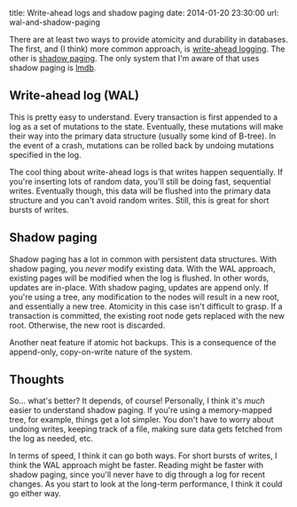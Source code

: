 title: Write-ahead logs and shadow paging
date: 2014-01-20 23:30:00
url: wal-and-shadow-paging

There are at least two ways to provide atomicity and durability in databases.
The first, and (I think) more common approach, is
[write-ahead logging](http://en.wikipedia.org/wiki/Write-ahead_logging). The
other is [shadow paging](http://en.wikipedia.org/wiki/Shadow_paging). The only
system that I'm aware of that uses shadow paging is [lmdb](http://symas.com/mdb/).

Write-ahead log (WAL)
---
This is pretty easy to understand. Every transaction is first appended to a log
as a set of mutations to the state. Eventually, these mutations will make their
way into the primary data structure (usually some kind of B-tree). In the event
of a crash, mutations can be rolled back by undoing mutations specified in the
log.

The cool thing about write-ahead logs is that writes happen sequentially. If
you're inserting lots of random data, you'll still be doing fast, sequential
writes. Eventually though, this data will be flushed into the primary data
structure and you can't avoid random writes. Still, this is great for short
bursts of writes.

Shadow paging
---
Shadow paging has a lot in common with persistent data structures. With shadow
paging, you *never* modify existing data. With the WAL approach, existing pages
will be modified when the log is flushed. In other words, updates are in-place.
With shadow paging, updates are append only. If you're using a tree, any
modification to the nodes will result in a new root, and essentially a new tree.
Atomicity in this case isn't difficult to grasp. If a transaction is committed,
the existing root node gets replaced with the new root. Otherwise, the new root
is discarded.

Another neat feature if atomic hot backups. This is a consequence of the
append-only, copy-on-write nature of the system.

Thoughts
---
So... what's better? It depends, of course!
Personally, I think it's *much* easier to understand shadow
paging. If you're using a memory-mapped tree, for example, things get a lot simpler.
You don't have to worry about undoing writes, keeping track of a file, making sure
data gets fetched from the log as needed, etc.

In terms of speed, I think it can go both ways. For short bursts of writes, I think
the WAL approach might be faster. Reading might be faster with shadow paging, since
you'll never have to dig through a log for recent changes.
As you start to look at the long-term performance, I think it could go either way.

